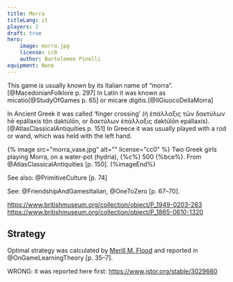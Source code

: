 ```yaml
---
title: Morra
titleLang: it
players: 2
draft: true
hero:
    image: morra.jpg
    license: cc0
    author: Bartolomeo Pinelli
equipment: None
---
```


This game is usually known by its Italian name of “morra”.[@MacedonianFolklore
p. 297] In Latin it was known as <span lang="la">micatio</span>[@StudyOfGames p.
65] or <span lang="la">micare digitis</span>.[@IlGiuocoDellaMorra]

In Ancient Greek it was called ‘finger crossing’ (<span lang="el-polyton">ἡ ἐπάλλαξις
τῶν δακτύλων</span> <span lang="el-polyton-Latn">hē epállaxis tôn daktúlōn</span>, or
<span lang="el-polyton">δακτύλων ἐπάλλαξις</span> <span lang="el-polyton-Latn">daktúlōn
epállaxis</span>).[@AtlasClassicalAntiquities p. 151] In Greece it was usually
played with a rod or wand, which was held with the left hand.

{% image src="morra_vase.jpg" alt="" license="cc0" %}
Two Greek girls playing Morra, on a water-pot (<span lang="grc-Latn">hydria</span>), {%c%} 500 {%bce%}. From @AtlasClassicalAntiquities [p. 150].
{%imageEnd%}

See also: @PrimitiveCulture [p. 74]

See: @FriendshipAndGamesItalian, @OneToZero [p. 67–70].

https://www.britishmuseum.org/collection/object/P_1949-0203-263
https://www.britishmuseum.org/collection/object/P_1865-0610-1320

## Strategy

Optimal strategy was calculated by [Merill M.
Flood](https://en.wikipedia.org/wiki/Merrill_M._Flood) and reported in
@OnGameLearningTheory [p. 35–7].

WRONG: it was reported here first: https://www.jstor.org/stable/3029660

